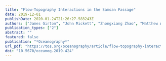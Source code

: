 ```yaml
---
title: "Flow-Topography Interactions in the Samoan Passage"
date: 2019-12-01
publishDate: 2020-01-24T21:26:27.583243Z
authors: ["James Girton", "John Mickett", "Zhongxiang Zhao", "Matthew Alford", "Gunnar Voet", "Jesse Cusack", "Glenn Carter", "Kelly Pearson-Potts", "Larry Pratt", "Shuwen Tan", "Jody Klymak"]
publication_types: ["2"]
abstract: ""
featured: false
publication: "*Oceanography*"
url_pdf: "https://tos.org/oceanography/article/flow-topography-interactions-in-the-samoan-passage"
doi: "10.5670/oceanog.2019.424"
---
```


